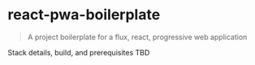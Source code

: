 # react-pwa-boilerplate

> A project boilerplate for a flux, react, progressive web application

Stack details, build, and prerequisites TBD
